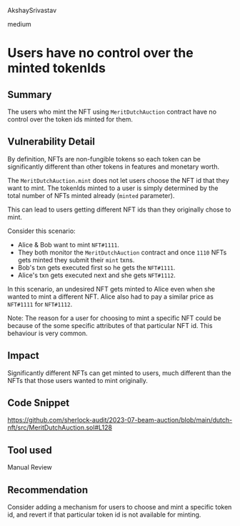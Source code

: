 AkshaySrivastav

medium

# Users have no control over the minted tokenIds

## Summary
The users who mint the NFT using `MeritDutchAuction` contract have no control over the token ids minted for them.

## Vulnerability Detail
By definition, NFTs are non-fungible tokens so each token can be significantly different than other tokens in features and monetary worth.

The `MeritDutchAuction.mint` does not let users choose the NFT id that they want to mint. The tokenIds minted to a user is simply determined by the total number of NFTs minted already (`minted` parameter).

This can lead to users getting different NFT ids than they originally chose to mint.

Consider this scenario:
- Alice & Bob want to mint `NFT#1111`.
- They both monitor the `MeritDutchAuction` contract and once `1110` NFTs gets minted they submit their `mint` txns.
- Bob's txn gets executed first so he gets the `NFT#1111`.
- Alice's txn gets executed next and she gets `NFT#1112`.

In this scenario, an undesired NFT gets minted to Alice even when she wanted to mint a different NFT. Alice also had to pay a similar price as `NFT#1111` for `NFT#1112`.

Note: The reason for a user for choosing to mint a specific NFT could be because of the some specific attributes of that particular NFT id. This behaviour is very common.

## Impact
Significantly different NFTs can get minted to users, much different than the NFTs that those users wanted to mint originally.

## Code Snippet
https://github.com/sherlock-audit/2023-07-beam-auction/blob/main/dutch-nft/src/MeritDutchAuction.sol#L128

## Tool used

Manual Review

## Recommendation
Consider adding a mechanism for users to choose and mint a specific token id, and revert if that particular token id is not available for minting.